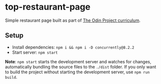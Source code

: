 # top-restaurant-page

Simple restaurant page built as part of <a href="https://www.theodinproject.com/lessons/node-path-javascript-restaurant-page">The Odin Project curriculum</a>.

## Setup

- Install dependencies: `npm i && npm i -D concurrently@8.2.2`
- Start server: `npm start`

**Note**: `npm start` starts the development server and watches for changes, automatically bundling the source files to the `./dist` folder. If you only want to build the project without starting the development server, use `npm run build`.
